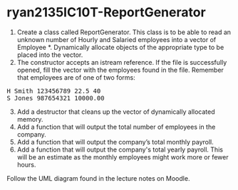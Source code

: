# ryan2135IC10T-ReportGenerator

1. Create a class called ReportGenerator. This class is to be able to read an unknown number of Hourly and Salaried employees into a vector of Employee *. Dynamically allocate objects of the appropriate type to be placed into the vector.
2. The constructor accepts an istream reference. If the file is successfully opened, fill the vector with the employees found in the file. Remember that employees are of one of two forms:
<pre>
H Smith 123456789 22.5 40
S Jones 987654321 10000.00
</pre>
3. Add a destructor that cleans up the vector of dynamically allocated memory.
4. Add a function that will output the total number of employees in the company.
5. Add a function that will output the company’s total monthly payroll.
6. Add a function that will output the company's total yearly payroll. This will be an estimate as the monthly employees might work more or fewer hours.

Follow the UML diagram found in the lecture notes on Moodle.
